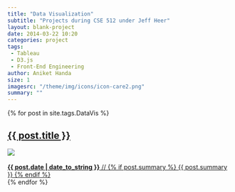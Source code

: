 ```yaml
---
title: "Data Visualization"
subtitle: "Projects during CSE 512 under Jeff Heer"
layout: blank-project
date: 2014-03-22 10:20
categories: project
tags: 
 - Tableau 
 - D3.js 
 - Front-End Engineering
author: Aniket Handa
size: 1
imagesrc: "/theme/img/icons/icon-care2.png"
summary: ""
---
```


<div class="container">
	<div class="row">
	{% for post in site.tags.DataVis %}
		<a href="{{ post.url }}">
		<div class="page">
			<h2>{{ post.title }}</h2>
			<div class="page-play-thumb">
				<div>	
					<img class="img-responsive" src="{{ post.imagesrc }}">
				</div>
			</div>
			</br>
			<strong>{{ post.date | date_to_string }}</strong>
			//
			{% if post.summary %}
				{{ post.summary }}
			{% endif %}
		</div>
		</a>
	{% endfor %}
	</div>
</div>
